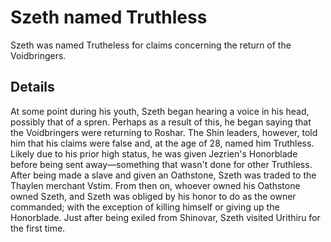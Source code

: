 # Szeth named Truthless
Szeth was named Trutheless for claims concerning the return of the Voidbringers.

## Details
At some point during his youth, Szeth began hearing a voice in his head, possibly that of a spren. Perhaps as a result of this, he began saying that the Voidbringers were returning to Roshar. The Shin leaders, however, told him that his claims were false and, at the age of 28, named him Truthless. Likely due to his prior high status, he was given Jezrien's Honorblade before being sent away—something that wasn't done for other Truthless. After being made a slave and given an Oathstone, Szeth was traded to the Thaylen merchant Vstim. From then on, whoever owned his Oathstone owned Szeth, and Szeth was obliged by his honor to do as the owner commanded; with the exception of killing himself or giving up the Honorblade. Just after being exiled from Shinovar, Szeth visited Urithiru for the first time.
